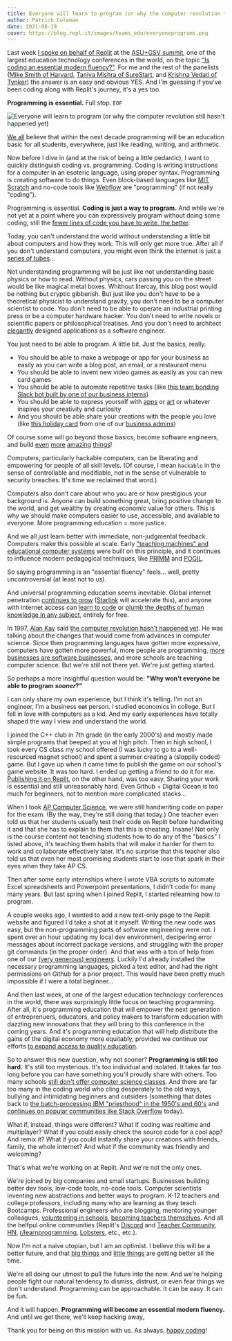 ```yaml
---
title: Everyone will learn to program (or why the computer revolution *still* hasn't happened yet)
author: Patrick Coleman
date: 2021-08-19
cover: https://blog.repl.it/images/teams_edu/everyoneprograms.png
---
```


Last week [I spoke on behalf of Replit](https://www.youtube.com/watch?v=zZVUZuDfhFY) at the [ASU+GSV summit](https://www.asugsvsummit.com/), one of the largest education technology conferences in the world, on the topic ["Is coding an essential modern fluency?"](https://asugsv.app.swapcard.com/widget/event/asu-gsv-2021/planning/UGxhbm5pbmdfNjI4NTk0). For me and the rest of the panelists ([Mike Smith of Harvard](https://scholar.harvard.edu/mikesmith), [Taniya Mishra of SureStart](https://mysurestart.com/about), and [Krishna Vedati of Tynker](https://www.tynker.com/about/)) the answer is an easy and obvious YES. And I'm guessing if you've been coding along with Replit's journey, it's a yes too.

**Programming is essential.** Full stop. `EOF`

![Everyone will learn to program (or why the computer revolution still hasn't happened yet)](https://everyoneprograms.patrickatreplit.repl.co/everyoneprograms.png)

[We all](https://www.youtube.com/watch?v=nKIu9yen5nc) believe that within the next decade programming will be an education basic for all students, everywhere, just like reading, writing, and arithmetic. 

Now before I dive in (and at the risk of being a little pedantic), I want to quickly distinguish coding vs. programming. Coding is writing instructions for a computer in an esoteric language, using proper syntax. Programming is creating software to do things. Even block-based languages like [MIT Scratch](https://scratch.mit.edu/) and no-code tools like [Webflow](https://webflow.com/) are "programming" (if not really "coding").

Programming is essential. **Coding is just a way to program.** And while we're not yet at a point where you can expressively program without doing some coding, still the [fewer lines of code you have to write, the better](https://twitter.com/amasad/status/1350673660978237440).

Today, you can't understand the world without understanding a little bit about computers and how they work. This will only get more true. After all if you don't understand computers, you might even think the internet is just a [series of tubes](https://en.wikipedia.org/wiki/Series_of_tubes)... 

Not understanding programming will be just like not understanding basic physics or how to read. Without physics, cars passing you on the street would be like magical metal boxes. Whithout litercay, this blog post would be nothing but cryptic gibberish. But just like you don't have to be a theoretical physicist to understand gravity, you don't need to be a computer scientist to code. You don't need to be able to operate an industrial printing press or be a computer hardware hacker. You don't need to write novels or scientific papers or philosophical treatises. And you don't need to architect [elegantly](http://www.catb.org/jargon/html/E/elegant.html) designed applications as a software engineer.

You just need to be able to program. A little bit. Just the basics, really.
- You should be able to make a webpage or app for your business as easily as you can write a blog post, an email, or a restaurant menu
- You should be able to invent new video games as easily as you can new card games
- You should be able to automate repetitive tasks (like [this team bonding Slack bot built by one of our business interns](https://blog.replit.com/slackbot))
- You should be able to express yourself with [apps](https://replit.com/apps) or [art](https://www.freecodecamp.org/news/an-introduction-to-generative-art-what-it-is-and-how-you-make-it-b0b363b50a70/) or whatever inspires your creativity and curiosity
- And you should be able share your creations with the people you love (like [this holiday card](https://pirklefamilyholiday2020.com/) from one of our [business admins](https://blog.replit.com/anyone-can-code-week1))

Of course some will go beyond those basics, become software engineers, and build [even](https://blog.replit.com/replit-compute) [more](https://runyourown.social/) [amazing](http://robotandproud.com/) [things](https://esoteric.codes/)!

Computers, particularly hackable computers, can be liberating and empowering for people of all skill levels. (Of course, I mean `hackable` in the sense of controllable and modifiable, not in the sense of vulnerable to security breaches. It's time we reclaimed that word.) 

Computers also don't care about who you are or how prestigious your background is. Anyone can build something great, bring positive change to the world, and get wealthy by creating economic value for others. This is why we should make computers easier to use, accessible, and available to everyone. More programming education = more justice.

And we all just learn better with immediate, non-judgmental feedback. Computers make this possible at scale. Early ["teaching machines" and educational computer systems](https://www.nature.com/articles/d41586-017-07220-w) were built on this principle, and it continues to influence modern pedagogical techniques, like [PRIMM](https://blogs.kcl.ac.uk/cser/2017/09/01/primm-a-structured-approach-to-teaching-programming/) and [POGIL](https://www.pogil.org/about-pogil/what-is-pogil).

So saying programming is an "essential fluency" feels... well, pretty uncontroversial (at least not to us). 

And universal programming education seems inevitable. Global internet penetration [continues to grow](https://www.bondcap.com/report/itr19/#view/7) ([Starlink](https://www.starlink.com/) will accelerate this), and anyone with internet access can [learn to code](https://docs.replit.com/tutorials/00-overview) or [plumb the depths of human knowledge in any subject](https://en.wikipedia.org/wiki/Main_Page), entirely for free.

In 1997, [Alan Kay](https://en.wikipedia.org/wiki/Alan_Kay) said [the computer revolution hasn't happened yet](https://catonmat.net/videos/the-computer-revolution-hasnt-happened-yet). He was talking about the changes that would come from advances in computer science. Since then programming languages have gotten more expressive, computers have gotten more powerful, more people are programming, [more businesses are software businesses](https://a16z.com/2011/08/20/why-software-is-eating-the-world/), and more schools are teaching computer science. But we're still not there yet. We're just getting started.

So perhaps a more insightful question would be: **"Why won't everyone be able to program *sooner*?"**

I can only share my own experience, but I think it's telling. I'm not an engineer, I'm a business ~~cat~~ person. I studied economics in college. But I fell in love with computers as a kid. And my early experiences have totally shaped the way I view and understand the world.

I joined the C++ club in 7th grade (in the early 2000's) and mostly made simple programs that beeped at you at high pitch. Then in high school, I took every CS class my school offered (I was lucky to go to a well-resourced magnet school) and spent a summer creating a (sloppily coded) game. But I gave up when it came time to publish the game on our school's game website. It was too hard. I ended up getting a friend to do it for me. [Publishing it on Replit](https://replit.com/@PatrickAtReplit/Ant-Killer-Game?v=1), on the other hand, was too easy. Sharing your work is essential and still unreasonably hard. Even Github + Digital Ocean is too much for beginners, not to mention more complicated stacks...

When I took [AP Computer Science](https://apstudents.collegeboard.org/courses/ap-computer-science-a), we were still handwriting code on paper for the exam. (By the way, they're still doing that today.) One teacher even told us that her students usually test their code on Replit before handwriting it and that she has to explain to them that this is cheating. Insane! Not only is the course content not teaching students how to do any of the "basics" I listed above, it's teaching them habits that will make it harder for them to work and collaborate effectively later. It's no surprise that this teacher also told us that even her most promising students start to lose that spark in their eyes when they take AP CS.

Then after some early internships where I wrote VBA scripts to automate Excel spreadsheets and Powerpoint presentations, I didn't code for many many years. But last spring when I joined Replit, I started relearning how to program.

A couple weeks ago, I wanted to add a new text-only page to the Replit website and figured I'd take a shot at it myself. Writing the new code was easy, but the non-programming parts of software engineering were not. I spent over an hour updating my local dev environment, decipering error messages about incorrect package versions, and struggling with the proper git commands (in the proper order). And that was with a ton of help from one of our [(very generous) engineers](https://repldex.com/entry/Sergei). Luckily I'd already installed the necessary programming languages, picked a text editor, and had the right permissions on Github for a prior project. This would have been pretty much impossible if I were a total beginner...

And then last week, at one of the largest education technology conferences in the world, there was surprisingly little focus on teaching programming. After all, it's programming education that will empower the next generation of entreprenuers, educators, and policy makers to transform education with dazzling new innovations that they will bring to this conference in the coming years. And it's programming education that will help distribute the gains of the digital economy more equitably, provided we continue our efforts [to expand access to quality education](https://blog.replit.com/respect).

So to answer this new question, why not sooner? **Programming is still too hard.** It's still too mysterious. It's too individual and isolated. It takes far too long before you can have something you'll proudly share with others. Too many schools [still don't offer computer science classes](https://code.org/promote). And there are far too many in the coding world who cling desperately to the old ways, bullying and intimidating beginners and outsiders (something that dates back to [the batch-processing IBM "priesthood" in the 1950's and 60's](https://www.wired.com/2014/11/the-tech-model-railroad-club/) and [continues on popular communities like Stack Overflow](https://stackoverflow.blog/2018/04/26/stack-overflow-isnt-very-welcoming-its-time-for-that-to-change/) today).

What if, instead, things were different? What if coding was realtime and multiplayer? What if you could easily check the source code for a cool app? And remix it? What if you could instantly share your creations with friends, family, the whole internet? And what if the community was friendly and welcoming?

That's what we're working on at Replit. And we're not the only ones.

We're joined by big companies and small startups. Businesses building better dev tools, low-code tools, no-code tools. Computer scientists inventing new abstractions and better ways to program. K-12 teachers and college professors, including many who are learning as they teach. Bootcamps. Professional engineers who are blogging, mentoring younger colleagues, [volunteering in schools](https://www.microsoft.com/en-us/teals), [becoming teachers themselves](http://derrickmcmillen.com/). And all the helfpul online communities (Replit's [Discord](https://repl.it/discord) and [Teacher Community](https://community.replit.com/), [HN](https://news.ycombinator.com/news), [r/learnprogramming](https://www.reddit.com/r/learnprogramming/), [Lobsters](https://lobste.rs/), etc., etc.).

Now I'm not a naive utopian, but I am an optimist. I believe this will be a better future, and that [big things](https://www.52-insights.com/interview-politics-enlightenment-steven-pinker-why-our-world-is-getting-better/) and [little things](https://www.gwern.net/Improvements) are getting better all the time.

We're all doing our utmost to pull the future into the now. And we're helping people fight our natural tendency to dismiss, distrust, or even fear things we don't understand. Programming can be approachable. It can be easy. It can be fun.

And it will happen. **Programming will become an essential modern fluency.** And until we get there, we'll keep hacking away[.](https://replit.com/mark)

Thank you for being on this mission with us. As always, [happy coding](https://repl.new/)!